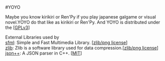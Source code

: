 #YOYO

Maybe you know kirikiri or Ren'Py if you play japanese galgame or visual novel.YOYO do that like as kirikiri or Ren'Py. And YOYO is distributed under the \[[GPLv3](http://opensource.org/licenses/GPL-3.0)\]

External Libraries used by<br/>
[sfml](http://www.sfml-dev.org/index.php): Simple and Fast Multimedia Library. \[[zlib/png license](http://opensource.org/licenses/Zlib)\]<br/>
[zlib](http://www.zlib.net/): Zlib is a software library used for data compression.\[[zlib/png license](http://opensource.org/licenses/Zlib)\]<br/>
[json++](https://github.com/hjiang/jsonxx): A JSON parser in C++. \[[MIT](http://opensource.org/licenses/MIT)\]<br/>
